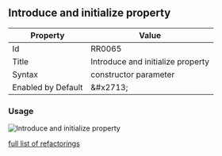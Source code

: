 ## Introduce and initialize property

| Property | Value |
| -------- | ----- |
| Id | RR0065 |
| Title | Introduce and initialize property |
| Syntax | constructor parameter |
| Enabled by Default | &\#x2713; |

### Usage

![Introduce and initialize property](../../images/refactorings/IntroduceAndInitializeProperty.png)

[full list of refactorings](Refactorings.md)